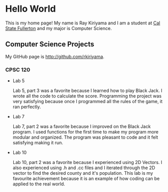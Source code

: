# Hello World

This is my home page! My name is Ray Kiriyama and I am a student at [Cal State Fullerton](http://www.fullerton.edu/) and my major is Computer Science.

## Computer Science Projects

My GitHub page is http://github.com/rkiriyama.

### CPSC 120

* Lab 5

    Lab 5, part 3 was a favorite because I learned how to play Black Jack.
    I wrote all the code to calculate the score. Programming 
    the project was very satisfying because once I programmed all the rules
    of the game, it ran perfectly. 

* Lab 7

    Lab 7, part 2 was a favorite because I improved on the Black Jack program.
    I used functions for the first time to make my program more modular and
    organized. The program was pleasant to code and it felt satisfying making it run.

* Lab 10

    Lab 10, part 2 was a favorite because I experienced using 2D Vectors. I also
    experienced using .h and .cc files and I iterated through the 2D vector to
    find the desired county and it's population. This lab is my favourite
    achievement because it is an example of how coding can be applied to the real world. 